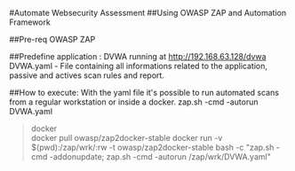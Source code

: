 #Automate Websecurity Assessment 
##Using OWASP ZAP and Automation Framework

##Pre-req
OWASP ZAP

##Predefine application : 
DVWA running at http://192.168.63.128/dvwa
DVWA.yaml - File containing all informations related to the application, passive and actives scan rules and report.


##How to execute:
With the yaml file it's possible to run automated scans from a regular workstation or inside a docker.
zap.sh -cmd -autorun DVWA.yaml

>docker  
docker pull owasp/zap2docker-stable
docker run -v $(pwd):/zap/wrk/:rw -t owasp/zap2docker-stable bash -c "zap.sh -cmd -addonupdate; zap.sh -cmd -autorun /zap/wrk/DVWA.yaml"
